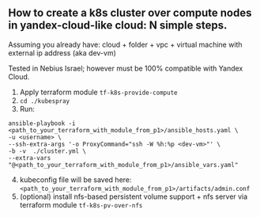## How to create a k8s cluster over compute nodes in yandex-cloud-like cloud: N simple steps.

Assuming you already have: cloud + folder + vpc + virtual machine with external ip address (aka dev-vm)

Tested in Nebius Israel; however must be 100% compatible with Yandex Cloud.

1. Apply terraform module `tf-k8s-provide-compute`
2. `cd ./kubespray`
3. Run:
```commandline
ansible-playbook -i <path_to_your_terraform_with_module_from_p1>/ansible_hosts.yaml \
-u <username> \
--ssh-extra-args '-o ProxyCommand="ssh -W %h:%p <dev-vm>"' \
-b -v  ./cluster.yml \
--extra-vars "@<path_to_your_terraform_with_module_from_p1>/ansible_vars.yaml"
```
4. kubeconfig file will be saved here: `<path_to_your_terraform_with_module_from_p1>/artifacts/admin.conf`
5. (optional) install nfs-based persistent volume support + nfs server via terraform module `tf-k8s-pv-over-nfs`
